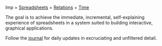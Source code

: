 Imp = [Spreadsheets](https://www.youtube.com/watch?v=TMIBfzSqguQ) + [Relations](http://shaffner.us/cs/papers/tarpit.pdf) + [Time](http://db.cs.berkeley.edu/papers/sigrec10-declimperative.pdf)

The goal is to achieve the immediate, incremental, self-explaining experience of spreadsheets in a system suited to building interactive, graphical applications.

Follow the [journal](http://scattered-thoughts.net/journal/) for daily updates in excruciating and unfiltered detail.